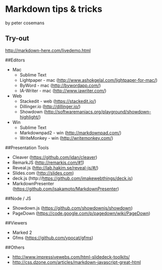 # Markdown tips & tricks
by peter cosemans

## Try-out
http://markdown-here.com/livedemo.html

##Editors
- Mac
	+ Sublime Text
	+ Lightpaper - mac (http://www.ashokgelal.com/lightpaper-for-mac/)
	+ ByWord - mac (http://bywordapp.com/)
	+ IA-Writer - mac (http://www.iawriter.com/)
- Web
	+ Stackedit - web (https://stackedit.io/)
	+ Dillinger.io (http://dillinger.io/)
	+ Showdown (http://softwaremaniacs.org/playground/showdown-highlight/)
- Win
	+ Sublime Text
	+ Markdownpad2 - win (http://markdownpad.com/)
	+ WriteMonkey - win (http://writemonkey.com/)

##Presentation Tools
- Cleaver (https://github.com/jdan/cleaver)
- RemarkJS (http://remarkjs.com/#1)
- Reveal.js (http://lab.hakim.se/reveal-js/#/)
- Slides.com (http://slides.com)
- deck.js (http://https://github.com/imakewebthings/deck.js)
- MarkdownPresenter (https://github.com/jsakamoto/MarkdownPresenter)

##Node / JS
- Showdown.js (https://github.com/showdownjs/showdown)
- PageDown (https://code.google.com/p/pagedown/wiki/PageDown)

##Viewers
- Marked 2
- Gfms (https://github.com/ypocat/gfms)

##Others
- http://www.impressivewebs.com/html-slidedeck-toolkits/
- http://css.dzone.com/articles/markdown-javascript-great-html
